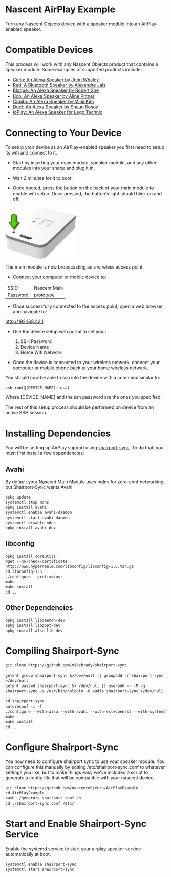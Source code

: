# Nascent AirPlay Example

Turn any Nascent Objects device with a speaker module into an AirPlay-enabled speaker.

# Compatible Devices

This process will work with any Nascent Objects product that contains a speaker module.  Some examples of supported products include:
 - [Cielo: An Alexa Speaker by John Whaley](http://shopnascent.myshopify.com/products/cielo-by-john-whaley)
 - [Red: A Bluetooth Speaker by Alexandre Jais](http://www.nascentobjects.com/red)
 - [Bloque: An Alexa Speaker by Robert She](http://shopnascent.myshopify.com/products/chalk-by-robert-she)
 - [Boo: An Alexa Speaker by Aline Pittner](http://shopnascent.myshopify.com/products/boo)
 - [Cubito: An Alexa Speaker by Minji Kim](http://shopnascent.myshopify.com/products/cubito)
 - [Duet: An Alexa Speaker by Shaun Kosoy](http://shopnascent.myshopify.com/products/duet)
 - [ioPlay: An Alexa Speaker for Lego Technic](http://shopnascent.myshopify.com/products/ioplay-by-antonio-borja)


# Connecting to Your Device

To setup your device as an AirPlay-enabled speaker you first need to setup its wifi and connect to it.

* Start by inserting your main module, speaker module, and any other modules into your shape and plug it in.

* Wait 2 minutes for it to boot.

* Once booted, press the button on the back of your main module to enable wifi setup.  Once pressed, the button's light should blink on and off.

![Connect Image](https://github.com/nascentobjects/AirPlayExample/raw/master/main_button_push.png)

The main module is now broadcasting as a wireless access point.  

* Connect your computer or mobile device to:

<table>
<tr><td>SSID:</td><td>Nascent Main</td></tr>
<tr><td>Password:</td><td>prototype</td></tr>
</table>

* Once successfully connected to the access point, open a web browser and navigate to:

http://192.168.42.1

* Use the device setup web portal to set your:
  1. SSH Password
  2. Device Name
  3. Home Wifi Network

* Once the device is connected to your wireless network, connect your computer or mobile phone back to your home wireless network.

You should now be able to ssh into the device with a command similar to:
```
ssh root@[DEVICE_NAME].local
```
Where [DEVICE_NAME] and the ssh password are the ones you specified.

The rest of this setup process should be performed on device from an active SSH session.

# Installing Dependencies

You will be setting up AirPlay support using [shairport-sync](https://github.com/mikebrady/shairport-sync).  To do that, you must first install a few dependencies:

## Avahi
By default your Nascent Main Module uses mdns for zero-conf networking, but Shairport-Sync wants Avahi.
```
opkg update
systemctl stop mdns
opkg install avahi
systemctl enable avahi-daemon
systemctl start avahi-daemon
systemctl disable mdns
opkg install avahi-dev
```

## libconfig
```
opkg install coreutils
wget --no-check-certificate http://www.hyperrealm.com/libconfig/libconfig-1.5.tar.gz
cd libconfig-1.5
./configure --prefix=/usr
make
make install
cd ..
```
## Other Dependencies
```
opkg install libdaemon-dev
opkg install libpopt-dev
opkg install alsa-lib-dev
```

# Compiling Shairport-Sync
```
git clone https://github.com/mikebrady/shairport-sync

getent group shairport-sync &>/dev/null || groupadd -r shairport-sync >/dev/null
getent passwd shairport-sync &> /dev/null || useradd -r -M -g shairport-sync -s /usr/bin/nologin -G audio shairport-sync >/dev/null

cd shairport-sync
autoreconf -i -f
./configure --with-alsa --with-avahi --with-ssl=openssl --with-systemd
make
make install
cd ..
```

# Configure Shairport-Sync
You now need to configure shairport sync to use your speaker module.  You can configure this manually by editing /etc/shairport-sync.conf to whatever settings you like, but to make things easy we've included a script to generate a config file that will be compatible with your nascent device.

```
git clone https://github.com/nascentobjects/AirPlayExample
cd AirPlayExample
bash ./generate_shairport_conf.sh
cd ./shairport-sync.conf /etc/
```

# Start and Enable Shairport-Sync Service
Enable the systemd service to start your airplay speaker service automatically at boot.
```
systemctl enable shairport-sync
systemctl start shairport-sync
```



